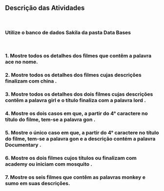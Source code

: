 ## Descrição das Atividades
<br>

### Utilize o banco de dados Sakila da pasta Data Bases
<br>

### 1. Mostre todos os detalhes dos filmes que contêm a palavra ace no nome.
### 2. Mostre todos os detalhes dos filmes cujas descrições finalizam com china .
### 3. Mostre todos os detalhes dos dois filmes cujas descrições contêm a palavra girl e o título finaliza com a palavra lord .
### 4. Mostre os dois casos em que, a partir do 4° caractere no título do filme, tem-se a palavra gon .
### 5. Mostre o único caso em que, a partir do 4° caractere no título do filme, tem-se a palavra gon e a descrição contém a palavra Documentary .
### 6. Mostre os dois filmes cujos títulos ou finalizam com academy ou iniciam com mosquito .
### 7. Mostre os seis filmes que contêm as palavras monkey e sumo em suas descrições.
